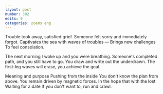```yaml
---
layout: post
number: 382
edits: 9
categories: poems eng
---
```


Trouble took away, satisfied grief.
Someone felt sorry and immediately forgot.
Captivates the sea with waves of troubles —
Brings new challenges
To feel consolation.

The next morning I woke up and you were breathing.
Someone's completed path, and you still have to go.
You draw and write out the underdrawn.
The first-leg waves will erase, you achieve the goal.

Meaning and purpose 
Pushing from the inside
You don't know the plan from above.
You remain driven by magnetic forces.
In the hope that with the lost 
Waiting for a date
If you don't want to, run and crawl.
